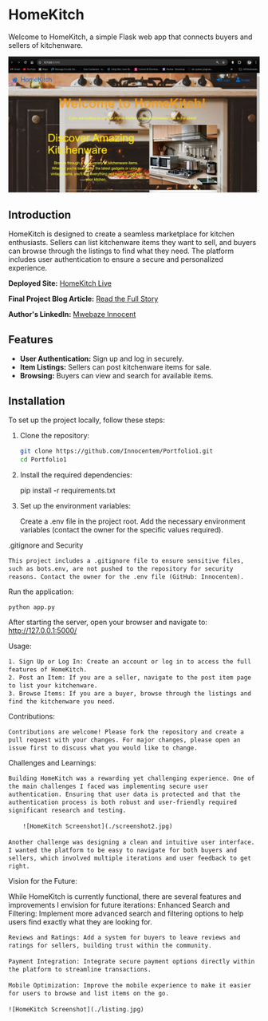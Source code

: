 # HomeKitch

Welcome to HomeKitch, a simple Flask web app that connects buyers and sellers of kitchenware.

![HomeKitch Screenshot](./screenshot.jpg)

## Introduction

HomeKitch is designed to create a seamless marketplace for kitchen enthusiasts. Sellers can list kitchenware items they want to sell, and buyers can browse through the listings to find what they need. The platform includes user authentication to ensure a secure and personalized experience.

**Deployed Site:** [HomeKitch Live](https://homekitch.onrender.com)

**Final Project Blog Article:** [Read the Full Story](http://your-blog-article-url.com)

**Author's LinkedIn:** [Mwebaze Innocent](https://www.linkedin.com/in/mwebaze-innocent-a96467166/)

## Features
- **User Authentication:** Sign up and log in securely.
- **Item Listings:** Sellers can post kitchenware items for sale.
- **Browsing:** Buyers can view and search for available items.

## Installation

To set up the project locally, follow these steps:

1. Clone the repository:
   ```bash
   git clone https://github.com/Innocentem/Portfolio1.git
   cd Portfolio1


2. Install the required dependencies:

    pip install -r requirements.txt

3. Set up the environment variables:

    Create a .env file in the project root.
    Add the necessary environment variables (contact the owner for the specific values required).

.gitignore and Security

    This project includes a .gitignore file to ensure sensitive files, such as bots.env, are not pushed to the repository for security reasons. Contact the owner for the .env file (GitHub: Innocentem).

Run the application:

    python app.py

After starting the server, open your browser and navigate to: http://127.0.0.1:5000/

Usage:

    1. Sign Up or Log In: Create an account or log in to access the full features of HomeKitch.
    2. Post an Item: If you are a seller, navigate to the post item page to list your kitchenware.
    3. Browse Items: If you are a buyer, browse through the listings and find the kitchenware you need.

Contributions:

    Contributions are welcome! Please fork the repository and create a pull request with your changes. For major changes, please open an issue first to discuss what you would like to change.

Challenges and Learnings:

    Building HomeKitch was a rewarding yet challenging experience. One of the main challenges I faced was implementing secure user authentication. Ensuring that user data is protected and that the authentication process is both robust and user-friendly required significant research and testing.

        ![HomeKitch Screenshot](./screenshot2.jpg)

    Another challenge was designing a clean and intuitive user interface. I wanted the platform to be easy to navigate for both buyers and sellers, which involved multiple iterations and user feedback to get right.

Vision for the Future:

While HomeKitch is currently functional, there are several features and improvements I envision for future iterations:
    Enhanced Search and Filtering: Implement more advanced search and filtering options to help users find exactly what they are looking for.

    Reviews and Ratings: Add a system for buyers to leave reviews and ratings for sellers, building trust within the community.

    Payment Integration: Integrate secure payment options directly within the platform to streamline transactions.

    Mobile Optimization: Improve the mobile experience to make it easier for users to browse and list items on the go.

    ![HomeKitch Screenshot](./listing.jpg)